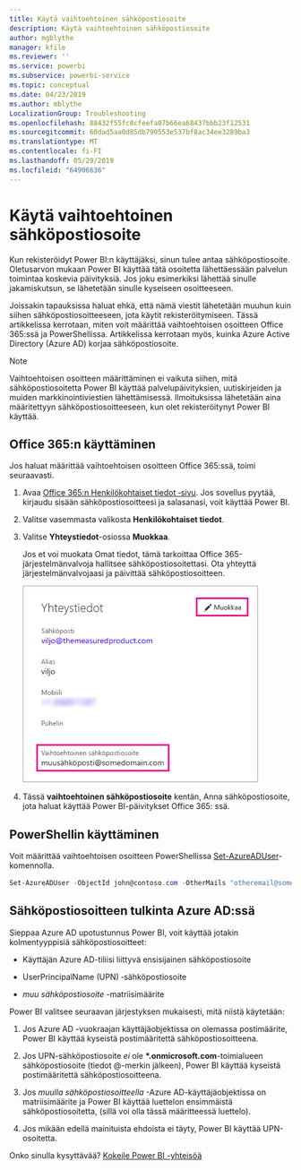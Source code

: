 ```yaml
---
title: Käytä vaihtoehtoinen sähköpostiosoite
description: Käytä vaihtoehtoinen sähköpostiosoite
author: mgblythe
manager: kfile
ms.reviewer: ''
ms.service: powerbi
ms.subservice: powerbi-service
ms.topic: conceptual
ms.date: 04/23/2019
ms.author: mblythe
LocalizationGroup: Troubleshooting
ms.openlocfilehash: 88432f55fc8cfeefa07b66ea68437bbb23f12531
ms.sourcegitcommit: 60dad5aa0d85db790553e537bf8ac34ee3289ba3
ms.translationtype: MT
ms.contentlocale: fi-FI
ms.lasthandoff: 05/29/2019
ms.locfileid: "64906636"
---
```

# <a name="use-an-alternate-email-address"></a>Käytä vaihtoehtoinen sähköpostiosoite

Kun rekisteröidyt Power BI:n käyttäjäksi, sinun tulee antaa sähköpostiosoite. Oletusarvon mukaan Power BI käyttää tätä osoitetta lähettäessään palvelun toimintaa koskevia päivityksiä. Jos joku esimerkiksi lähettää sinulle jakamiskutsun, se lähetetään sinulle kyseiseen osoitteeseen.

Joissakin tapauksissa haluat ehkä, että nämä viestit lähetetään muuhun kuin siihen sähköpostiosoitteeseen, jota käytit rekisteröitymiseen. Tässä artikkelissa kerrotaan, miten voit määrittää vaihtoehtoisen osoitteen Office 365:ssä ja PowerShellissa. Artikkelissa kerrotaan myös, kuinka Azure Active Directory (Azure AD) korjaa sähköpostiosoite.

> [!NOTE]
> Vaihtoehtoisen osoitteen määrittäminen ei vaikuta siihen, mitä sähköpostiosoitetta Power BI käyttää palvelupäivityksien, uutiskirjeiden ja muiden markkinointiviestien lähettämisessä. Ilmoituksissa lähetetään aina määritettyyn sähköpostiosoitteeseen, kun olet rekisteröitynyt Power BI käyttää.

## <a name="use-office-365"></a>Office 365:n käyttäminen

Jos haluat määrittää vaihtoehtoisen osoitteen Office 365:ssä, toimi seuraavasti.

1. Avaa [Office 365:n Henkilökohtaiset tiedot ‑sivu](https://portal.office.com/account/#personalinfo). Jos sovellus pyytää, kirjaudu sisään sähköpostiosoitteesi ja salasanasi, voit käyttää Power BI.

1. Valitse vasemmasta valikosta **Henkilökohtaiset tiedot**.

1. Valitse **Yhteystiedot**-osiossa **Muokkaa**.

    Jos et voi muokata Omat tiedot, tämä tarkoittaa Office 365-järjestelmänvalvoja hallitsee sähköpostiosoitettasi. Ota yhteyttä järjestelmänvalvojaasi ja päivittää sähköpostiosoitteen.

    ![Yhteystiedot](media/service-admin-alternate-email-address-for-power-bi/contact-details.png)

1. Tässä **vaihtoehtoinen sähköpostiosoite** kentän, Anna sähköpostiosoite, jota haluat käyttää Power BI-päivitykset Office 365: ssä.

## <a name="use-powershell"></a>PowerShellin käyttäminen

Voit määrittää vaihtoehtoisen osoitteen PowerShellissa [Set-AzureADUser](/powershell/module/azuread/set-azureaduser/)-komennolla.

```powershell
Set-AzureADUser -ObjectId john@contoso.com -OtherMails "otheremail@somedomain.com"
```

## <a name="email-address-resolution-in-azure-ad"></a>Sähköpostiosoitteen tulkinta Azure AD:ssä

Sieppaa Azure AD upotustunnus Power BI, voit käyttää jotakin kolmentyyppisiä sähköpostiosoitteet:

* Käyttäjän Azure AD-tiliisi liittyvä ensisijainen sähköpostiosoite

* UserPrincipalName (UPN) ‑sähköpostiosoite

* *muu sähköpostiosoite* -matriisimäärite

Power BI valitsee seuraavan järjestyksen mukaisesti, mitä niistä käytetään:

1. Jos Azure AD -vuokraajan käyttäjäobjektissa on olemassa postimäärite, Power BI käyttää kyseistä postimääritettä sähköpostiosoitteena.

1. Jos UPN-sähköpostiosoite *ei* ole **\*.onmicrosoft.com**-toimialueen sähköpostiosoite (tiedot \@-merkin jälkeen), Power BI käyttää kyseistä postimääritettä sähköpostiosoitteena.

1. Jos *muulla sähköpostiosoitteella* -Azure AD-käyttäjäobjektissa on matriisimäärite ja Power BI käyttää luettelon ensimmäistä sähköpostiosoitetta, (sillä voi olla tässä määritteessä luettelo).

1. Jos mikään edellä mainituista ehdoista ei täyty, Power BI käyttää UPN-osoitetta.

Onko sinulla kysyttävää? [Kokeile Power BI -yhteisöä](http://community.powerbi.com/)